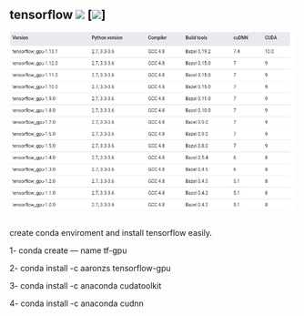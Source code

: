 ## tensorflow [![](https://img.shields.io/github/license/sourcerer-io/hall-of-fame.svg?colorB=ff0000)](https://github.com/noorkhokhar99/FaceDetection/blob/master/LICENSE.txt)  [![](https://img.shields.io/badge/Noor-khokhar-brightgreen.svg?colorB=ff0000)]
 

<img src="https://github.com/noorkhokhar99/tensorflow/blob/main/tensolfow.png">



create conda enviroment and install tensorflow easily.

1- conda create — name tf-gpu

2- conda install -c aaronzs tensorflow-gpu

3- conda install -c anaconda cudatoolkit

4- conda install -c anaconda cudnn
